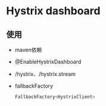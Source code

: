 # Hystrix dashboard

## 使用

* maven依赖
* @EnableHystrixDashboard
* /hystrix、/hystrix.stream
* fallbackFactory

  ```java
  FallbackFactory<HystrixClient>
  ```

